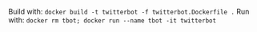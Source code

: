 Build with: `docker build -t twitterbot -f twitterbot.Dockerfile .`
Run with: `docker rm tbot; docker run --name tbot -it twitterbot`
